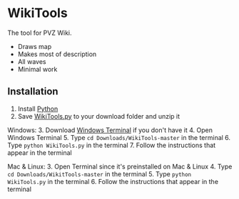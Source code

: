 # WikiTools

The tool for PVZ Wiki.

- Draws map
- Makes most of description
- All waves
- Minimal work

## Installation
1. Install [Python](https://www.python.org/downloads/)
2. Save [WikiTools.py](https://github.com/cheyao/WikiTools/archive/refs/heads/master.zip) to your download folder and unzip it

Windows:
3. Download [Windows Terminal](https://github.com/microsoft/terminal/releases/tag/v1.12.10982.0) if you don't have it
4. Open Windows Terminal
5. Type `cd Downloads/WikiTools-master` in the terminal
6. Type `python WikiTools.py` in the terminal
7. Follow the instructions that appear in the terminal

Mac & Linux:
3. Open Terminal since it's preinstalled on Mac & Linux
4. Type `cd Downloads/WikitTools-master` in the terminal
5. Type `python WikiTools.py` in the terminal
6. Follow the instructions that appear in the terminal